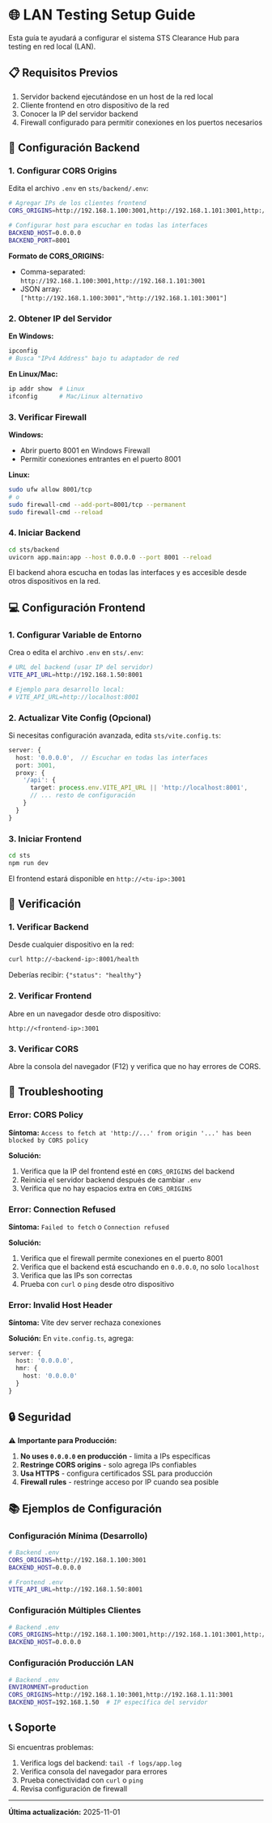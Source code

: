 # 🌐 LAN Testing Setup Guide

Esta guía te ayudará a configurar el sistema STS Clearance Hub para testing en red local (LAN).

## 📋 Requisitos Previos

1. Servidor backend ejecutándose en un host de la red local
2. Cliente frontend en otro dispositivo de la red
3. Conocer la IP del servidor backend
4. Firewall configurado para permitir conexiones en los puertos necesarios

## 🔧 Configuración Backend

### 1. Configurar CORS Origins

Edita el archivo `.env` en `sts/backend/.env`:

```bash
# Agregar IPs de los clientes frontend
CORS_ORIGINS=http://192.168.1.100:3001,http://192.168.1.101:3001,http://localhost:3001,http://127.0.0.1:3001

# Configurar host para escuchar en todas las interfaces
BACKEND_HOST=0.0.0.0
BACKEND_PORT=8001
```

**Formato de CORS_ORIGINS:**
- Comma-separated: `http://192.168.1.100:3001,http://192.168.1.101:3001`
- JSON array: `["http://192.168.1.100:3001","http://192.168.1.101:3001"]`

### 2. Obtener IP del Servidor

**En Windows:**
```powershell
ipconfig
# Busca "IPv4 Address" bajo tu adaptador de red
```

**En Linux/Mac:**
```bash
ip addr show  # Linux
ifconfig      # Mac/Linux alternativo
```

### 3. Verificar Firewall

**Windows:**
- Abrir puerto 8001 en Windows Firewall
- Permitir conexiones entrantes en el puerto 8001

**Linux:**
```bash
sudo ufw allow 8001/tcp
# o
sudo firewall-cmd --add-port=8001/tcp --permanent
sudo firewall-cmd --reload
```

### 4. Iniciar Backend

```bash
cd sts/backend
uvicorn app.main:app --host 0.0.0.0 --port 8001 --reload
```

El backend ahora escucha en todas las interfaces y es accesible desde otros dispositivos en la red.

## 💻 Configuración Frontend

### 1. Configurar Variable de Entorno

Crea o edita el archivo `.env` en `sts/.env`:

```bash
# URL del backend (usar IP del servidor)
VITE_API_URL=http://192.168.1.50:8001

# Ejemplo para desarrollo local:
# VITE_API_URL=http://localhost:8001
```

### 2. Actualizar Vite Config (Opcional)

Si necesitas configuración avanzada, edita `sts/vite.config.ts`:

```typescript
server: {
  host: '0.0.0.0',  // Escuchar en todas las interfaces
  port: 3001,
  proxy: {
    '/api': {
      target: process.env.VITE_API_URL || 'http://localhost:8001',
      // ... resto de configuración
    }
  }
}
```

### 3. Iniciar Frontend

```bash
cd sts
npm run dev
```

El frontend estará disponible en `http://<tu-ip>:3001`

## 🧪 Verificación

### 1. Verificar Backend

Desde cualquier dispositivo en la red:
```bash
curl http://<backend-ip>:8001/health
```

Deberías recibir: `{"status": "healthy"}`

### 2. Verificar Frontend

Abre en un navegador desde otro dispositivo:
```
http://<frontend-ip>:3001
```

### 3. Verificar CORS

Abre la consola del navegador (F12) y verifica que no hay errores de CORS.

## 📝 Troubleshooting

### Error: CORS Policy

**Síntoma:** `Access to fetch at 'http://...' from origin '...' has been blocked by CORS policy`

**Solución:**
1. Verifica que la IP del frontend esté en `CORS_ORIGINS` del backend
2. Reinicia el servidor backend después de cambiar `.env`
3. Verifica que no hay espacios extra en `CORS_ORIGINS`

### Error: Connection Refused

**Síntoma:** `Failed to fetch` o `Connection refused`

**Solución:**
1. Verifica que el firewall permite conexiones en el puerto 8001
2. Verifica que el backend está escuchando en `0.0.0.0`, no solo `localhost`
3. Verifica que las IPs son correctas
4. Prueba con `curl` o `ping` desde otro dispositivo

### Error: Invalid Host Header

**Síntoma:** Vite dev server rechaza conexiones

**Solución:**
En `vite.config.ts`, agrega:
```typescript
server: {
  host: '0.0.0.0',
  hmr: {
    host: '0.0.0.0'
  }
}
```

## 🔒 Seguridad

⚠️ **Importante para Producción:**

1. **No uses `0.0.0.0` en producción** - limita a IPs específicas
2. **Restringe CORS origins** - solo agrega IPs confiables
3. **Usa HTTPS** - configura certificados SSL para producción
4. **Firewall rules** - restringe acceso por IP cuando sea posible

## 📚 Ejemplos de Configuración

### Configuración Mínima (Desarrollo)
```bash
# Backend .env
CORS_ORIGINS=http://192.168.1.100:3001
BACKEND_HOST=0.0.0.0

# Frontend .env
VITE_API_URL=http://192.168.1.50:8001
```

### Configuración Múltiples Clientes
```bash
# Backend .env
CORS_ORIGINS=http://192.168.1.100:3001,http://192.168.1.101:3001,http://192.168.1.102:3001
BACKEND_HOST=0.0.0.0
```

### Configuración Producción LAN
```bash
# Backend .env
ENVIRONMENT=production
CORS_ORIGINS=http://192.168.1.10:3001,http://192.168.1.11:3001
BACKEND_HOST=192.168.1.50  # IP específica del servidor
```

## 📞 Soporte

Si encuentras problemas:
1. Verifica logs del backend: `tail -f logs/app.log`
2. Verifica consola del navegador para errores
3. Prueba conectividad con `curl` o `ping`
4. Revisa configuración de firewall

---

**Última actualización:** 2025-11-01

